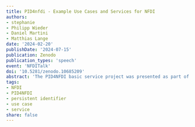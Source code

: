 ```yaml
---
title: PID4nfdi - Example Use Cases and Services for NFDI
authors:
- stephanie
- Philipp Wieder
- Daniel Martini
- Matthias Lange
date: '2024-02-20'
publishDate: '2024-07-15'
publication: Zenodo
publication_types: 'speech'
event: 'NFDITalk'
doi: '10.5281/zenodo.10685209'
abstract: 'The PID4NFDI basic service project was presented as part of the NFDITalks: Persistent identifiers (PIDs) are central to FAIR research data management. However, different disciplines and different resources result in diverse requirements and the different NFDI consortia have different levels of maturity in PID implementation. PID4NFDI will design a work programme to build an NFDI foundation service on established PID infrastructures.'
tags:
- NFDI
- PID4NFDI
- persistent identifier
- use case
- service
share: false
---
```

